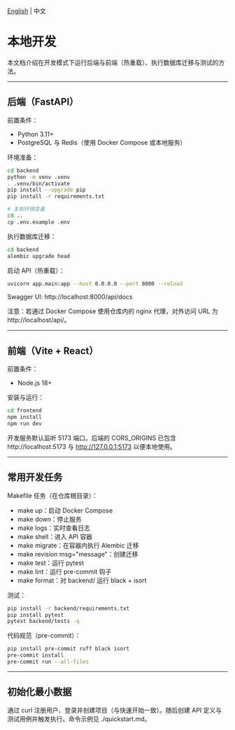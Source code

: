 [English](../../en/setup/local-dev.md) | 中文

# 本地开发

本文档介绍在开发模式下运行后端与前端（热重载）、执行数据库迁移与测试的方法。

---

## 后端（FastAPI）

前置条件：
- Python 3.11+
- PostgreSQL 与 Redis（使用 Docker Compose 或本地服务）

环境准备：
```bash
cd backend
python -m venv .venv
. .venv/bin/activate
pip install --upgrade pip
pip install -r requirements.txt

# 复制环境变量
cd ..
cp .env.example .env
```

执行数据库迁移：
```bash
cd backend
alembic upgrade head
```

启动 API（热重载）：
```bash
uvicorn app.main:app --host 0.0.0.0 --port 8000 --reload
```

Swagger UI: http://localhost:8000/api/docs

注意：若通过 Docker Compose 使用仓库内的 nginx 代理，对外访问 URL 为 http://localhost/api/。

---

## 前端（Vite + React）

前置条件：
- Node.js 18+

安装与运行：
```bash
cd frontend
npm install
npm run dev
```

开发服务默认监听 5173 端口。后端的 CORS_ORIGINS 已包含 http://localhost:5173 与 http://127.0.0.1:5173 以便本地使用。

---

## 常用开发任务

Makefile 任务（在仓库根目录）：
- make up：启动 Docker Compose
- make down：停止服务
- make logs：实时查看日志
- make shell：进入 API 容器
- make migrate：在容器内执行 Alembic 迁移
- make revision msg="message"：创建迁移
- make test：运行 pytest
- make lint：运行 pre-commit 钩子
- make format：对 backend/ 运行 black + isort

测试：
```bash
pip install -r backend/requirements.txt
pip install pytest
pytest backend/tests -q
```

代码规范（pre-commit）：
```bash
pip install pre-commit ruff black isort
pre-commit install
pre-commit run --all-files
```

---

## 初始化最小数据

通过 curl 注册用户、登录并创建项目（与快速开始一致）。随后创建 API 定义与测试用例并触发执行。命令示例见 ./quickstart.md。
